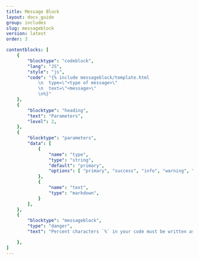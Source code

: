 ```yaml
---
title: Message Block
layout: docs_guide
group: includes
slug: messageblock
version: latest
order: 3

contentblocks: [
	{
		"blocktype": "codeblock",
		"lang": "JS",
		"style": "js",
		"code": "{% include messageblock/template.html
			\n	type=\"<type of message>\"
			\n	text=\"<message>\"
			\n%}"
	},
	{
		"blocktype": "heading",
		"text": "Parameters",
		"level": 2,
	},
	{
		"blocktype": "parameters",
		"data": [
			{
				"name": "type",
				"type": "string",
				"default": "primary",
				"options": [ "primary", "success", "info", "warning", "danger"],
			},
			{
				"name": "text",
				"type": "markdown",
			}
		],
	},
	{
		"blocktype": "messageblock",
		"type": "danger",
		"text": "Percent characters `%` in your code must be written as `0/0`.",

	},
]
---
```


